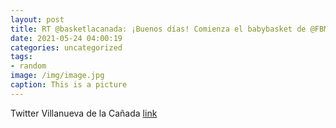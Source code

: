 ```yaml
---
layout: post
title: RT @basketlacanada: ¡Buenos días! Comienza el babybasket de @FBMadrid en Villanueva de la Cañada. Hoy nos acompañan para pasarl...
date: 2021-05-24 04:00:19
categories: uncategorized
tags:
- random
image: /img/image.jpg
caption: This is a picture
---
```

Twitter Villanueva de la Cañada [link](https://twitter.com/AytoVDLCanada/status/1396374623844020244)
